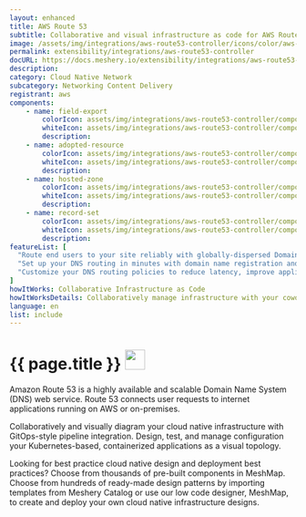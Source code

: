 ```yaml
---
layout: enhanced
title: AWS Route 53
subtitle: Collaborative and visual infrastructure as code for AWS Route 53
image: /assets/img/integrations/aws-route53-controller/icons/color/aws-route53-controller-color.svg
permalink: extensibility/integrations/aws-route53-controller
docURL: https://docs.meshery.io/extensibility/integrations/aws-route53-controller
description: 
category: Cloud Native Network
subcategory: Networking Content Delivery
registrant: aws
components: 
	- name: field-export
		colorIcon: assets/img/integrations/aws-route53-controller/components/field-export/icons/color/field-export-color.svg
		whiteIcon: assets/img/integrations/aws-route53-controller/components/field-export/icons/white/field-export-white.svg
		description: 
	- name: adopted-resource
		colorIcon: assets/img/integrations/aws-route53-controller/components/adopted-resource/icons/color/adopted-resource-color.svg
		whiteIcon: assets/img/integrations/aws-route53-controller/components/adopted-resource/icons/white/adopted-resource-white.svg
		description: 
	- name: hosted-zone
		colorIcon: assets/img/integrations/aws-route53-controller/components/hosted-zone/icons/color/hosted-zone-color.svg
		whiteIcon: assets/img/integrations/aws-route53-controller/components/hosted-zone/icons/white/hosted-zone-white.svg
		description: 
	- name: record-set
		colorIcon: assets/img/integrations/aws-route53-controller/components/record-set/icons/color/record-set-color.svg
		whiteIcon: assets/img/integrations/aws-route53-controller/components/record-set/icons/white/record-set-white.svg
		description: 
featureList: [
  "Route end users to your site reliably with globally-dispersed Domain Name System (DNS) servers and automatic scaling.",
  "Set up your DNS routing in minutes with domain name registration and straightforward visual traffic flow tools.",
  "Customize your DNS routing policies to reduce latency, improve application availability, and maintain compliance."
]
howItWorks: Collaborative Infrastructure as Code
howItWorksDetails: Collaboratively manage infrastructure with your coworkers synchronously sharing the same designs.
language: en
list: include
---
```

<h1>{{ page.title }} <img src="{{ page.image }}" style="width: 35px; height: 35px;" /></h1>

<p>
Amazon Route 53 is a highly available and scalable Domain Name System (DNS) web service. Route 53 connects user requests to internet applications running on AWS or on-premises.
</p>
<p>
    Collaboratively and visually diagram your cloud native infrastructure with GitOps-style pipeline integration. Design, test, and manage configuration your Kubernetes-based, containerized applications as a visual topology.
</p>
<p>
    Looking for best practice cloud native design and deployment best practices? Choose from thousands of pre-built components in MeshMap. Choose from hundreds of ready-made design patterns by importing templates from Meshery Catalog or use our low code designer, MeshMap, to create and deploy your own cloud native infrastructure designs.
</p>
